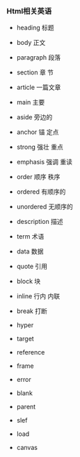 ### Html相关英语

- heading 标题
- body 正文
- paragraph 段落
- section 章 节
- article 一篇文章
- main 主要
- aside 旁边的
- anchor 锚 定点
- strong 强壮 重点
- emphasis 强调 重读
- order 顺序 秩序
- ordered 有顺序的
- unordered 无顺序的
- description 描述
- term 术语
- data 数据
- quote 引用
- block 块
- inline 行内 内联
- break 打断







- hyper
- target
- reference
- frame
- error
- blank
- parent
- slef
- load
- canvas